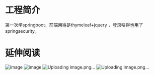 # 工程简介

第一次学springboot，前端用得是thymeleaf+jquery ，登录啥得也用了springsecurity。

# 延伸阅读

![image](https://user-images.githubusercontent.com/75054053/117934335-275d5a00-b335-11eb-9efb-96e09993d3a1.png)
![image](https://user-images.githubusercontent.com/75054053/117934595-68556e80-b335-11eb-9d93-3755ab4c8a0a.png)
![Uploading image.png…]()
![Uploading image.png…]()

